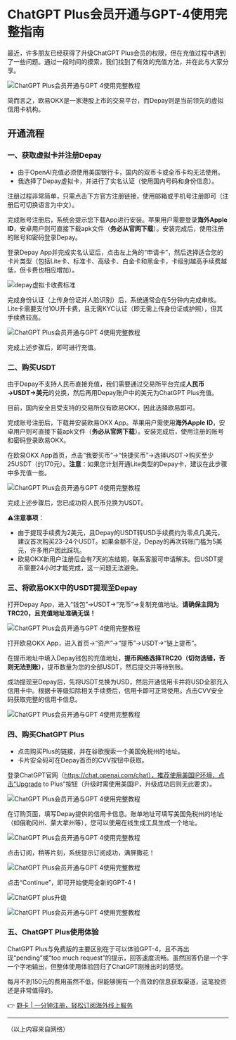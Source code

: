 # ChatGPT Plus会员开通与GPT-4使用完整指南

最近，许多朋友已经获得了升级ChatGPT Plus会员的权限，但在充值过程中遇到了一些问题。通过一段时间的摸索，我们找到了有效的充值方法，并在此与大家分享。

![ChatGPT Plus会员开通与GPT 4使用完整教程](https://bbtdd.com/wp-content/uploads/img/6622902321.webp)

简而言之，欧易OKX是一家港股上市的交易平台，而Depay则是当前领先的虚拟信用卡机构。

## 开通流程

### 一、获取虚拟卡并注册Depay

- 由于OpenAI充值必须使用美国银行卡，国内的双币卡或全币卡均无法使用。
- 我选择了Depay虚拟卡，并进行了实名认证（使用国内号码和身份信息）。

注册过程非常简单，只需点击下方官方注册链接，使用邮箱或手机号注册即可（注册后可切换语言为中文）。

完成账号注册后，系统会提示您下载App进行安装。苹果用户需要登录**海外Apple ID**，安卓用户则可直接下载apk文件（**务必从官网下载**）。安装完成后，使用注册的账号和密码登录Depay。

登录Depay App并完成实名认证后，点击左上角的“申请卡”，然后选择适合您的卡片类型（包括Lite卡、标准卡、高级卡、白金卡和黑金卡，卡级别越高手续费越低，但卡费也相应增加）。

![depay虚拟卡收费标准](https://bbtdd.com/wp-content/uploads/img/71968057406.webp)

完成身份认证（上传身份证并人脸识别）后，系统通常会在5分钟内完成审核。Lite卡需要支付10U开卡费，且无需KYC认证（即无需上传身份证或护照），但其手续费较高。

![ChatGPT Plus会员开通与GPT 4使用完整教程](https://bbtdd.com/wp-content/uploads/img/663409190.webp)

完成上述步骤后，即可进行充值。

### 二、购买USDT

由于Depay不支持人民币直接充值，我们需要通过交易所平台完成**人民币→USDT→美元**的兑换，然后再用Depay账户中的美元为ChatGPT Plus充值。

目前，国内安全且受支持的交易所仅有欧易OKX，因此选择欧易即可。

完成账号注册后，下载并安装欧易OKX App。苹果用户需使用**海外Apple ID**，安卓用户则可直接下载apk文件（**务必从官网下载**）。安装完成后，使用注册的账号和密码登录欧易OKX。

在欧易OKX App首页，点击“我要买币”→“快捷买币”→选择USDT→购买至少25USDT（约170元）。**注意**：如果您计划开通Lite类型的Depay卡，建议在此步骤中多充值一些。

![ChatGPT Plus会员开通与GPT 4使用完整教程](https://bbtdd.com/wp-content/uploads/img/7936053876101.webp)

完成上述步骤后，您已成功将人民币兑换为USDT。

⚠️**注意事项**：
- 由于提现手续费为2美元，且Depay的USDT转USD手续费约为零点几美元，建议首次购买23-24个USDT。如果金额不足，Depay的再次转账门槛为5美元，许多用户因此踩坑。
- 欧易OKX新用户注册后会有7天的冻结期，联系客服可申请解冻。但USDT提币需要24小时才能完成，这一问题无法避免。

### 三、将欧易OKX中的USDT提现至Depay

打开Depay App，进入“钱包”→USDT→“充币”→复制充值地址。**请确保主网为TRC20，且充值地址准确无误！**

![ChatGPT Plus会员开通与GPT 4使用完整教程](https://bbtdd.com/wp-content/uploads/img/7112029205044.webp)

打开欧易OKX App，进入首页→“资产”→“提币”→USDT→“链上提币”。

在提币地址中填入Depay钱包的充值地址，**提币网络选择TRC20（切勿选错，否则无法到账）**，提币数量为您的全部USDT，然后提交并等待到账。

成功提现至Depay后，先将USDT兑换为USD，然后开通信用卡并将USD全部充入信用卡中。根据卡等级扣除相关手续费后，信用卡即可正常使用。点击CVV安全码获取完整的信用卡信息。

![ChatGPT Plus会员开通与GPT 4使用完整教程](https://bbtdd.com/wp-content/uploads/img/357646929.webp)

### 四、购买ChatGPT Plus

- 点击购买Plus的链接，并在谷歌搜索一个美国免税州的地址。
- 卡片安全码可在Depay首页的CVV按钮中获取。

登录ChatGPT官网（https://chat.openai.com/chat），推荐使用美国IP环境，点击“Upgrade to Plus”按钮（升级时需使用美国IP，升级成功后则无此要求）。

![ChatGPT Plus会员开通与GPT 4使用完整教程](https://bbtdd.com/wp-content/uploads/img/9294999359.webp)

在订购页面，填写Depay提供的信用卡信息。账单地址可填写美国免税州的地址（如俄勒冈州、蒙大拿州等），您可以使用在线生成工具生成一个地址。

![ChatGPT Plus会员开通与GPT 4使用完整教程](https://bbtdd.com/wp-content/uploads/img/1152830630653.webp)

点击订阅，稍等片刻，系统提示订阅成功，满屏撒花！

![ChatGPT Plus会员开通与GPT 4使用完整教程](https://bbtdd.com/wp-content/uploads/img/25523705459603.webp)

点击“Continue”，即可开始使用全新的GPT-4！

![ChatGPT plus升级](https://bbtdd.com/wp-content/uploads/img/89733003700.webp)

![ChatGPT Plus会员开通与GPT 4使用完整教程](https://bbtdd.com/wp-content/uploads/img/44878962.webp)

### 五、ChatGPT Plus使用体验

ChatGPT Plus与免费版的主要区别在于可以体验GPT-4，且不再出现“pending”或“too much request”的提示，回答速度流畅。虽然回答仍是一个字一个字地输出，但整体使用体验回归了ChatGPT刚推出时的感觉。

每月不到150元的费用虽然不低，但能够拥有一个高效的信息获取渠道，这笔投资还是非常值得的。

👉 [野卡 | 一分钟注册，轻松订阅海外线上服务](https://bbtdd.com/yeka)

---

（以上内容来自网络）